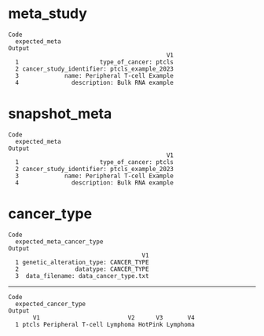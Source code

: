 # meta_study

    Code
      expected_meta
    Output
                                                 V1
      1                       type_of_cancer: ptcls
      2 cancer_study_identifier: ptcls_example_2023
      3             name: Peripheral T-cell Example
      4               description: Bulk RNA example

# snapshot_meta

    Code
      expected_meta
    Output
                                                 V1
      1                       type_of_cancer: ptcls
      2 cancer_study_identifier: ptcls_example_2023
      3             name: Peripheral T-cell Example
      4               description: Bulk RNA example

# cancer_type

    Code
      expected_meta_cancer_type
    Output
                                          V1
      1 genetic_alteration_type: CANCER_TYPE
      2                datatype: CANCER_TYPE
      3  data_filename: data_cancer_type.txt

---

    Code
      expected_cancer_type
    Output
           V1                         V2      V3       V4
      1 ptcls Peripheral T-cell Lymphoma HotPink Lymphoma

